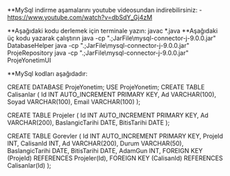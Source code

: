**MySql indirme aşamalarını youtube videosundan indirebilirsiniz:
-https://www.youtube.com/watch?v=dbSdY_Gj4zM



**Aşağıdaki kodu derlemek için terminale yazın:
javac *.java
**Aşağıdaki üç kodu yazarak çalıştırın
java -cp ".;JarFile\mysql-connector-j-9.0.0.jar" DatabaseHelper
java -cp ".;JarFile\mysql-connector-j-9.0.0.jar" ProjeRepository
java -cp ".;JarFile\mysql-connector-j-9.0.0.jar" ProjeYonetimUI

**MySql kodları aşağıdadır:

CREATE DATABASE ProjeYonetim;
USE ProjeYonetim;
CREATE TABLE Calisanlar (
    Id INT AUTO_INCREMENT PRIMARY KEY,
    Ad VARCHAR(100),
    Soyad VARCHAR(100),
    Email VARCHAR(100)
);

CREATE TABLE Projeler (
    Id INT AUTO_INCREMENT PRIMARY KEY,
    Ad VARCHAR(200),
    BaslangicTarihi DATE,
    BitisTarihi DATE
);

CREATE TABLE Gorevler (
    Id INT AUTO_INCREMENT PRIMARY KEY,
    ProjeId INT,
    CalisanId INT,
    Ad VARCHAR(200),
    Durum VARCHAR(50),
    BaslangicTarihi DATE,
    BitisTarihi DATE,
    AdamGun INT,
    FOREIGN KEY (ProjeId) REFERENCES Projeler(Id),
    FOREIGN KEY (CalisanId) REFERENCES Calisanlar(Id)
);

